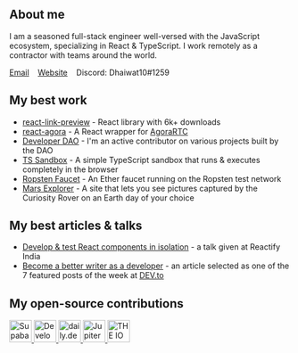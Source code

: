 ## About me
I am a seasoned full-stack engineer well-versed with the JavaScript ecosystem, specializing in React & TypeScript. I work remotely as a contractor with teams around the world. 

[Email](mailto:dhaiwatpandya@gmail.com)&nbsp;&nbsp;&nbsp;&nbsp;[Website](https://dhaiwatpandya.com)&nbsp;&nbsp;&nbsp;&nbsp;Discord: Dhaiwat10#1259
## My best work
- [react-link-preview](https://github.com/dhaiwat10/react-link-preview) - React library with 6k+ downloads
- [react-agora](https://github.com/dhaiwat10/react-agora) - A React wrapper for [AgoraRTC](https://www.agora.io/en/)
- [Developer DAO](https://github.com/developer-dao) - I'm an active contributor on various projects built by the DAO
- [TS Sandbox](https://github.com/dhaiwat10/ts-sandbox) - A simple TypeScript sandbox that runs & executes completely in the browser
- [Ropsten Faucet](https://github.com/dhaiwat10/ropsten-faucet) - An Ether faucet running on the Ropsten test network
- [Mars Explorer](https://github.com/dhaiwat10/mars-explorer) - A site that lets you see pictures captured by the Curiosity Rover on an Earth day of your choice 

## My best articles & talks
- [Develop & test React components in isolation](https://www.youtube.com/watch?v=rZZItYsH8qg) - a talk given at Reactify India
- [Become a better writer as a developer](https://blog.dhaiwatpandya.com/become-a-better-writer-as-a-developer) - an article selected as one of the 7 featured posts of the week at [DEV.to](https://dev.to)

## My open-source contributions
<div>
  <a href="https://github.com/supabase">
    <img src="https://user-images.githubusercontent.com/39617427/128469364-4c99a071-574f-454b-ac0b-3ff30156b65b.jpg" alt="Supabase" height="40px" />
  </a>
  <a href="https://github.com/developer-dao">
    <img src="https://raw.githubusercontent.com/Developer-DAO/developer-dao/main/public/logo512.png" alt="Developer DAO" height="40px" />
  </a>
  <a href="https://daily.dev">
    <img src="https://user-images.githubusercontent.com/39617427/128280702-f54aac4e-60c5-4565-82a4-eade4b8f0d9d.jpg" alt="daily.dev" height="40px" />
  </a>
  <a href="https://github.com/JupiterOne">
    <img src="https://user-images.githubusercontent.com/39617427/128468102-dfbecee1-7c08-4586-93f3-df110463aedd.png" alt="JupiterOne" height="40px" />
  </a>
  <a href="https://www.theiofoundation.org/">
    <img src="https://user-images.githubusercontent.com/39617427/128281452-c7e22a93-f5b7-472c-b553-00d2c6ca667c.png" alt="THE IO Foundation" height="40px" />
  </a>
</div>
